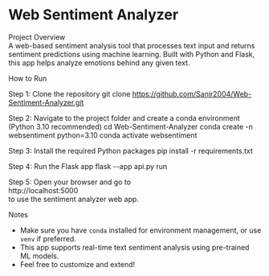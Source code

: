 # Web Sentiment Analyzer

Project Overview  
A web-based sentiment analysis tool that processes text input and returns sentiment predictions using machine learning. Built with Python and Flask, this app helps analyze emotions behind any given text.

How to Run

Step 1: Clone the repository
git clone https://github.com/Sanir2004/Web-Sentiment-Analyzer.git

Step 2: Navigate to the project folder and create a conda environment (Python 3.10 recommended)
cd Web-Sentiment-Analyzer
conda create -n websentiment python=3.10
conda activate websentiment

Step 3: Install the required Python packages
pip install -r requirements.txt

Step 4: Run the Flask app
flask --app api.py run

Step 5: Open your browser and go to  
http://localhost:5000  
to use the sentiment analyzer web app.

Notes  
- Make sure you have `conda` installed for environment management, or use `venv` if preferred.  
- This app supports real-time text sentiment analysis using pre-trained ML models.  
- Feel free to customize and extend!
